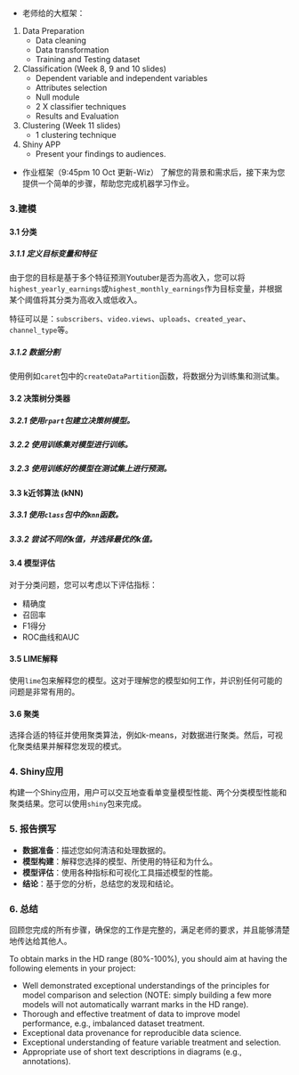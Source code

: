 
- 老师给的大框架：
1. Data Preparation 
   - Data cleaning
   - Data transformation
   - Training and Testing dataset 
2. Classification (Week 8, 9 and 10 slides)
   - Dependent variable and independent variables
   - Attributes selection
   - Null module
   - 2 X classifier techniques
   - Results and Evaluation
3. Clustering (Week 11 slides)
   - 1 clustering technique
4. Shiny APP
   - Present your findings to audiences.



- 作业框架（9:45pm 10 Oct 更新-Wiz）
了解您的背景和需求后，接下来为您提供一个简单的步骤，帮助您完成机器学习作业。

### 3.建模

#### 3.1 分类

##### 3.1.1 定义目标变量和特征

由于您的目标是基于多个特征预测Youtuber是否为高收入，您可以将`highest_yearly_earnings`或`highest_monthly_earnings`作为目标变量，并根据某个阈值将其分类为高收入或低收入。

特征可以是：`subscribers`、`video.views`、`uploads`、`created_year`、`channel_type`等。

##### 3.1.2 数据分割

使用例如`caret`包中的`createDataPartition`函数，将数据分为训练集和测试集。

#### 3.2 决策树分类器

##### 3.2.1 使用`rpart`包建立决策树模型。
##### 3.2.2 使用训练集对模型进行训练。
##### 3.2.3 使用训练好的模型在测试集上进行预测。

#### 3.3 k近邻算法 (kNN)

##### 3.3.1 使用`class`包中的`knn`函数。
##### 3.3.2 尝试不同的k值，并选择最优的k值。

#### 3.4 模型评估

对于分类问题，您可以考虑以下评估指标：

- 精确度
- 召回率
- F1得分
- ROC曲线和AUC

#### 3.5 LIME解释

使用`lime`包来解释您的模型。这对于理解您的模型如何工作，并识别任何可能的问题是非常有用的。

#### 3.6 聚类

选择合适的特征并使用聚类算法，例如k-means，对数据进行聚类。然后，可视化聚类结果并解释您发现的模式。

### 4. Shiny应用

构建一个Shiny应用，用户可以交互地查看单变量模型性能、两个分类模型性能和聚类结果。您可以使用`shiny`包来完成。

### 5. 报告撰写

- **数据准备**：描述您如何清洁和处理数据的。
- **模型构建**：解释您选择的模型、所使用的特征和为什么。
- **模型评估**：使用各种指标和可视化工具描述模型的性能。
- **结论**：基于您的分析，总结您的发现和结论。

### 6. 总结

回顾您完成的所有步骤，确保您的工作是完整的，满足老师的要求，并且能够清楚地传达给其他人。


To obtain marks in the HD range (80%-100%), you should aim at having the following elements in your project:

- Well demonstrated exceptional understandings of the principles for model comparison and selection (NOTE: simply building a few more models will not automatically warrant marks in the HD range).
- Thorough and effective treatment of data to improve model performance, e.g., imbalanced dataset treatment.
- Exceptional data provenance for reproducible data science.
- Exceptional understanding of feature variable treatment and selection.
- Appropriate use of short text descriptions in diagrams (e.g., annotations).
